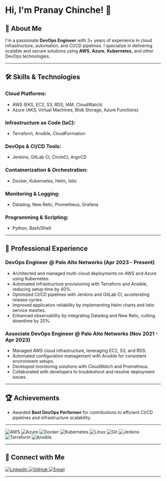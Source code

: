 # Hi, I'm Pranay Chinche! 👋

## 🚀 About Me
I'm a passionate **DevOps Engineer** with 3+ years of experience in cloud infrastructure, automation, and CI/CD pipelines. I specialize in delivering scalable and secure solutions using **AWS**, **Azure**, **Kubernetes**, and other DevOps technologies.

---

## 🛠️ Skills & Technologies

### **Cloud Platforms:**  
- AWS (EKS, EC2, S3, RDS, IAM, CloudWatch)  
- Azure (AKS, Virtual Machines, Blob Storage, Azure Functions)  

### **Infrastructure as Code (IaC):**  
- Terraform, Ansible, CloudFormation

### **DevOps & CI/CD Tools:**  
- Jenkins, GitLab CI, CircleCI, ArgoCD

### **Containerization & Orchestration:**  
- Docker, Kubernetes, Helm, Istio

### **Monitoring & Logging:**  
- Datadog, New Relic, Prometheus, Grafana

### **Programming & Scripting:**  
- Python, Bash/Shell

---

## 🌟 Professional Experience

### **DevOps Engineer @ Palo Alto Networks (Apr 2023 - Present)**
- Architected and managed multi-cloud deployments on AWS and Azure using Kubernetes.
- Automated infrastructure provisioning with Terraform and Ansible, reducing setup time by 40%.
- Optimized CI/CD pipelines with Jenkins and GitLab CI, accelerating release cycles.
- Improved application reliability by implementing Helm charts and Istio service meshes.
- Enhanced observability by integrating Datadog and New Relic, cutting downtime by 20%.

### **Associate DevOps Engineer @ Palo Alto Networks (Nov 2021 - Apr 2023)**
- Managed AWS cloud infrastructure, leveraging EC2, S3, and RDS.
- Automated configuration management with Ansible for consistent environment setups.
- Developed monitoring solutions with CloudWatch and Prometheus.
- Collaborated with developers to troubleshoot and resolve deployment issues.

---

## 🏆 Achievements
- Awarded **Best DevOps Performer** for contributions to efficient CI/CD pipelines and infrastructure scalability.

---

<p align="left">
  <img src="https://img.shields.io/badge/AWS-%23FF9900.svg?style=for-the-badge&logo=amazon-aws&logoColor=white" alt="AWS" />
  <img src="https://img.shields.io/badge/Azure-%230072C6.svg?style=for-the-badge&logo=microsoft-azure&logoColor=white" alt="Azure" />
  <img src="https://img.shields.io/badge/Docker-%232496ED.svg?style=for-the-badge&logo=docker&logoColor=white" alt="Docker" />
  <img src="https://img.shields.io/badge/Kubernetes-%23326CE5.svg?style=for-the-badge&logo=kubernetes&logoColor=white" alt="Kubernetes" />
  <img src="https://img.shields.io/badge/Linux-%23FCC624.svg?style=for-the-badge&logo=linux&logoColor=black" alt="Linux" />
  <img src="https://img.shields.io/badge/Git-%23F05033.svg?style=for-the-badge&logo=git&logoColor=white" alt="Git" />
  <img src="https://img.shields.io/badge/Jenkins-%23D24939.svg?style=for-the-badge&logo=jenkins&logoColor=white" alt="Jenkins" />
  <img src="https://img.shields.io/badge/Terraform-%235835CC.svg?style=for-the-badge&logo=terraform&logoColor=white" alt="Terraform" />
  <img src="https://img.shields.io/badge/Ansible-%23EE0000.svg?style=for-the-badge&logo=ansible&logoColor=white" alt="Ansible" />
</p>

---

## 🤝 Connect with Me
<p align="left">
  <a href="https://www.linkedin.com/in/pranay-chinche" target="_blank">
    <img src="https://img.shields.io/badge/LinkedIn-%230077B5.svg?style=for-the-badge&logo=linkedin&logoColor=white" alt="LinkedIn" />
  </a>
  <a href="https://github.com/pranay113" target="_blank">
    <img src="https://img.shields.io/badge/GitHub-%2312100E.svg?style=for-the-badge&logo=github&logoColor=white" alt="GitHub" />
  </a>
  <a href="mailto:pranaychinche10@gmail.com">
    <img src="https://img.shields.io/badge/Email-%23D14836.svg?style=for-the-badge&logo=gmail&logoColor=white" alt="Email" />
  </a>
</p>

---

